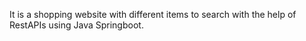 It is a shopping website with different items to search with the help of RestAPIs using Java Springboot.
